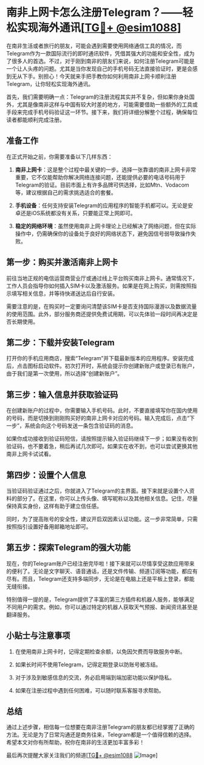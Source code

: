 # 南非上网卡怎么注册Telegram？——轻松实现海外通讯[[TG💪+ @esim1088](https://t.me/s/esim1088)]

在南非生活或者旅行的朋友，可能会遇到需要使用网络通信工具的情况，而Telegram作为一款国际流行的即时通讯软件，凭借其强大的功能和安全性，成为了很多人的首选。不过，对于刚到南非的朋友们来说，如何注册Telegram可能是一个让人头疼的问题。尤其是当你发现自己的手机号码无法直接验证时，更是会感到无从下手。别担心！今天就来手把手教你如何利用南非上网卡顺利注册Telegram，让你轻松实现海外通讯。

首先，我们需要明确一点：Telegram的注册流程其实并不复杂，但如果你身处国外，尤其是像南非这样与中国有较大时差的地方，可能需要借助一些额外的工具或手段来完成手机号码验证这一环节。接下来，我们将详细分解整个过程，确保每位读者都能顺利完成注册。

## 准备工作

在正式开始之前，你需要准备以下几样东西：

1. **南非上网卡**：这是整个过程中最关键的一步。选择一张靠谱的南非上网卡非常重要，它不仅能帮助你解决网络连接问题，还能提供必要的电话号码用于Telegram的验证。目前市面上有许多品牌可供选择，比如Mtn、Vodacom等，建议根据自己的需求挑选适合的套餐。

2. **手机设备**：任何支持安装Telegram的应用程序的智能手机都可以。无论是安卓还是iOS系统都没有关系，只要能正常上网即可。

3. **稳定的网络环境**：虽然使用南非上网卡理论上已经解决了网络问题，但在实际操作中，仍需确保你的设备处于良好的网络状态下，避免因信号弱导致操作失败。

## 第一步：购买并激活南非上网卡

前往当地正规的电信运营商营业厅或通过线上平台购买南非上网卡。通常情况下，工作人员会指导你如何插入SIM卡以及激活服务。如果是在网上购买，则需按照指示填写相关信息，并等待快递送达后自行安装。

需要注意的是，在购买时一定要询问清楚该SIM卡是否支持国际漫游以及数据流量的使用范围。此外，部分服务商还提供免费试用期，可以先体验一段时间再决定是否长期使用。

## 第二步：下载并安装Telegram

打开你的手机应用商店，搜索“Telegram”并下载最新版本的应用程序。安装完成后，点击图标启动软件。初次打开时，系统会提示你创建新账户或登录已有账户，由于我们是第一次使用，所以选择“创建新账户”。

## 第三步：输入信息并获取验证码

在创建新账户的过程中，你需要输入手机号码。此时，不要直接填写你在国内使用的号码，而是切换到刚刚购买好的南非上网卡对应的号码。输入完成后，点击“下一步”，系统会向这个号码发送一条包含验证码的消息。

如果你成功接收到验证码短信，请按照提示输入验证码继续下一步；如果没有收到验证码，也不要着急，稍后再试几次即可。如果实在收不到，也可以尝试更换其他南非上网卡试试看。

## 第四步：设置个人信息

当验证码验证通过之后，你就进入了Telegram的主界面。接下来就是设置个人资料的部分了。在这里，你可以上传头像、填写昵称以及其他相关信息。记住，尽量保持真实身份，这样有助于建立信任感。

同时，为了提高账号的安全性，建议开启双因素认证功能。这一步非常简单，只需按照指引设置好备用邮箱地址即可。

## 第五步：探索Telegram的强大功能

现在，你的Telegram账户已经注册完毕啦！接下来就可以尽情享受这款应用带来的便利了。无论是文字聊天、语音通话，还是文件传输、频道订阅等功能，都应有尽有。而且，Telegram还支持多端同步，无论是在电脑上还是平板上登录，都能无缝衔接。

特别值得一提的是，Telegram提供了丰富的第三方插件和机器人服务，能够满足不同用户的需求。例如，你可以通过特定的机器人获取天气预报、新闻资讯甚至是翻译服务。

## 小贴士与注意事项

1. 在使用南非上网卡时，记得定期检查余额，以免因欠费而导致服务中断。
   
2. 如果长时间不使用Telegram，记得定期登录以防账号被冻结。
   
3. 对于涉及到敏感信息的交流，务必启用端到端加密功能以保护隐私。

4. 如果在注册过程中遇到任何困难，可以随时联系客服寻求帮助。

## 总结

通过上述步骤，相信每一位想要在南非注册Telegram的朋友都已经掌握了正确的方法。无论是为了日常沟通还是商务往来，Telegram都是一个值得信赖的选择。希望本文对你有所帮助，祝你在南非的生活更加丰富多彩！

最后再次提醒大家关注我们的频道[[TG💪+ @esim1088](https://t.me/s/esim1088) ![Image](https://i.postimg.cc/4NQfJmqS/Snipaste-2025-05-13-00-14-12.png)]